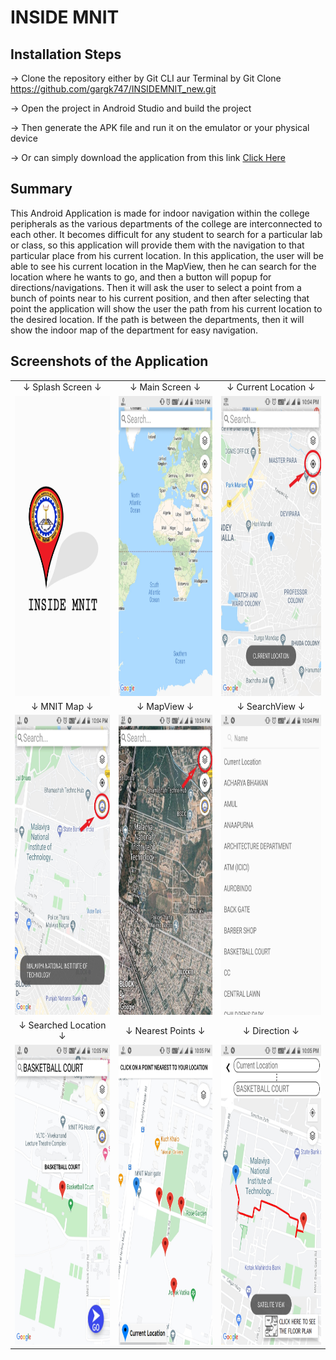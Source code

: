 # INSIDE MNIT

## Installation Steps

 → Clone the repository either by Git CLI aur Terminal by   Git Clone https://github.com/gargk747/INSIDEMNIT_new.git
 
 → Open the project in Android Studio and build the project
 
 → Then generate the APK file and run it on the emulator or your physical device
 
 → Or can simply download the application from this link [Click Here](https://github.com/gargk747/INSIDEMNIT_new/blob/master/INSIDE-MNIT%20(1).apk)
 
 ## Summary
 
This Android Application is made for indoor navigation within the college peripherals as the various departments of the college are interconnected to each other. It becomes difficult for any student to search for a particular lab or class, so this application will provide them with the navigation to that particular place from his current location. 
In this application, the user will be able to see his current location in the MapView, then he can search for the location where he wants to go, and then a button will popup for directions/navigations. Then it will ask the user to select a point from a bunch of points near to his current position, and then after selecting that point the application will show the user the path from his current location to the desired location. If the path is between the departments, then it will show the indoor map of the department for easy navigation.

## Screenshots of the Application

<table> 
  <tr>
   <td align="center">↓ Splash Screen ↓</td>
   <td align="center">↓ Main Screen ↓</td>
   <td align="center">↓ Current Location ↓</td>
  </tr>
  <tr>
    <td><img src="https://github.com/gargk747/INSIDEMNIT_new/blob/master/screenshots/Screenshot_1.jpg" width=270 height=480></td>
    <td><img src="https://github.com/gargk747/INSIDEMNIT_new/blob/master/screenshots/Screenshot_2.jpg" width=270 height=480></td>
    <td><img src="https://github.com/gargk747/INSIDEMNIT_new/blob/master/screenshots/Screenshot_3.jpg" width=270 height=480></td>
  </tr>
 <tr>
   <td align="center">↓ MNIT Map ↓</td>
   <td align="center">↓ MapView ↓</td>
   <td align="center">↓ SearchView ↓</td>
  </tr>
 <tr>
    <td><img src="https://github.com/gargk747/INSIDEMNIT_new/blob/master/screenshots/Screenshot_4.jpg" width=270 height=480></td>
    <td><img src="https://github.com/gargk747/INSIDEMNIT_new/blob/master/screenshots/Screenshot_5.jpg" width=270 height=480></td>
    <td><img src="https://github.com/gargk747/INSIDEMNIT_new/blob/master/screenshots/Screenshot_6.jpg" width=270 height=480></td>
  </tr>
 
 <tr>
   <td align="center">↓ Searched Location ↓</td>
   <td align="center">↓ Nearest Points ↓</td>
   <td align="center">↓ Direction ↓</td>
  </tr>
 <tr>
    <td><img src="https://github.com/gargk747/INSIDEMNIT_new/blob/master/screenshots/Screenshot_7.jpg" width=270 height=480></td>
    <td><img src="https://github.com/gargk747/INSIDEMNIT_new/blob/master/screenshots/Screenshot_8.jpg" width=270 height=480></td>
    <td><img src="https://github.com/gargk747/INSIDEMNIT_new/blob/master/screenshots/Screenshot_9.jpg" width=270 height=480></td>
  </tr>
 </table>
